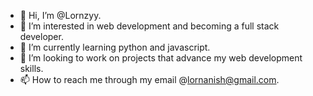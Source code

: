 - 👋 Hi, I’m @Lornzyy.
- 👀 I’m interested in web development and becoming a full stack developer.
- 🌱 I’m currently learning python and javascript.
- 💞️ I’m looking to work on projects that advance my web development skills.
- 📫 How to reach me through my email @lornanish@gmail.com.

<!---
Lornzyy/Lornzyy is a ✨ special ✨ repository because its `README.md` (this file) appears on your GitHub profile.
You can click the Preview link to take a look at your changes.
--->
